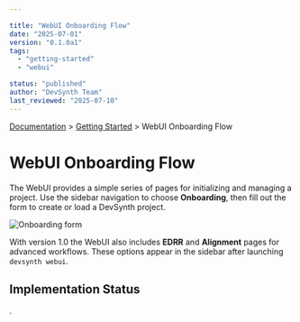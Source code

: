 ```yaml
---

title: "WebUI Onboarding Flow"
date: "2025-07-01"
version: "0.1.0a1"
tags:
  - "getting-started"
  - "webui"

status: "published"
author: "DevSynth Team"
last_reviewed: "2025-07-10"
---
```

<div class="breadcrumbs">
<a href="../index.md">Documentation</a> &gt; <a href="index.md">Getting Started</a> &gt; WebUI Onboarding Flow
</div>

# WebUI Onboarding Flow

The WebUI provides a simple series of pages for initializing and managing a project.
Use the sidebar navigation to choose **Onboarding**, then fill out the form to create
or load a DevSynth project.

![Onboarding form](webui-onboarding.png)

With version 1.0 the WebUI also includes **EDRR** and **Alignment** pages
for advanced workflows. These options appear in the sidebar after launching
`devsynth webui`.

## Implementation Status

.
